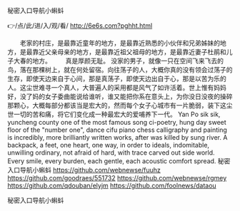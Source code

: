 
秘密入口导航小蝌蚪




👉/点/此/进/入/观/看/ http://6e6s.com?pghht.html




　　老家的村庄，是最靠近童年的地方，是最靠近熟悉的小伙伴和兄弟姊妹的地方，是最靠近父亲母亲的地方，是最靠近祖父祖母的地方，是最靠近妻子杜鹃和儿子大春的地方。
　　真是厚颜无耻。
没家的男子，就像一只在空间飞来飞去的鸟，落在那棵树上，就在何处留宿。向往荡子的人，大概你真的没有领会过荡子的生存，即使天边来自于心间，那是真荡子，即使天边出自于心，那是以苦为乐的人。这尘世难寻一个真人，大普遍人的采用都是风气了如许活着。世上惟有妈妈好，没了妈的女子委曲能说给谁听，谁又能把你系在意头上，为你没日没夜的操碎那颗心，大概每部分都该当是宏大的，然而每个女子心城市有一片脆弱，装下这尘世一切的苦和痛，将它们变化成一种最宏大的爱哺养下一代。
Yan Po sik sik, yuncheng county one of the most famous song ci-poetry, hung day sweet floor of the "number one", dance cifu piano chess calligraphy and painting is incredibly, more brilliantly written works, after was killed by sung river.
A backpack, a feet, one heart, one way, in order to ideals, indomitable, unwilling ordinary, not afraid of hard, with trace carved out side world.
Every smile, every burden, each gentle, each acoustic comfort spread.
秘密入口导航小蝌蚪 https://github.com/webnewse/fuuhz
https://github.com/goodraes/551732
https://github.com/webnewse/rgmey
https://github.com/qdouban/elyjm
https://github.com/foolnews/dataou





秘密入口导航小蝌蚪
